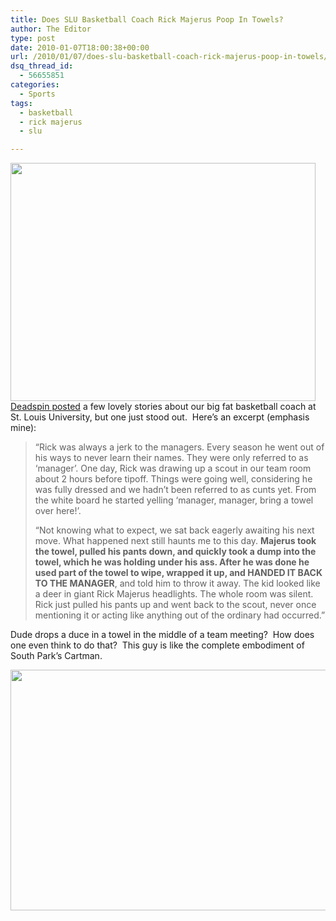 ```yaml
---
title: Does SLU Basketball Coach Rick Majerus Poop In Towels?
author: The Editor
type: post
date: 2010-01-07T18:00:38+00:00
url: /2010/01/07/does-slu-basketball-coach-rick-majerus-poop-in-towels/
dsq_thread_id:
  - 56655851
categories:
  - Sports
tags:
  - basketball
  - rick majerus
  - slu

---
```

[<img class="aligncenter size-full wp-image-2776" title="Massachusetts Saint Louis Basketball" src="http://punchingkitty.com/wp-content/uploads/2010/01/RickMajerus.jpg" alt="" width="488" height="381" srcset="http://media.punchingkitty.com/wordpress/2010/01/RickMajerus.jpg 488w, http://media.punchingkitty.com/wordpress/2010/01/RickMajerus-300x234.jpg 300w" sizes="(max-width: 488px) 100vw, 488px" />][1]<a href="http://deadspin.com/5439875/ahole-coach-digest-special-rick-majerus-edition" target="_blank">Deadspin posted</a> a few lovely stories about our big fat basketball coach at St. Louis University, but one just stood out.  Here&#8217;s an excerpt (emphasis mine):

> &#8220;Rick was always a jerk to the managers. Every season he went out of his ways to never learn their names. They were only referred to as ‘manager&#8217;. One day, Rick was drawing up a scout in our team room about 2 hours before tipoff. Things were going well, considering he was fully dressed and we hadn&#8217;t been referred to as cunts yet. From the white board he started yelling &#8216;manager, manager, bring a towel over here!&#8217;.
> 
> &#8220;Not knowing what to expect, we sat back eagerly awaiting his next move. What happened next still haunts me to this day. **Majerus took the towel, pulled his pants down, and quickly took a dump into the towel, which he was holding under his ass. After he was done he used part of the towel to wipe, wrapped it up, and HANDED IT BACK TO THE MANAGER**, and told him to throw it away. The kid looked like a deer in giant Rick Majerus headlights. The whole room was silent. Rick just pulled his pants up and went back to the scout, never once mentioning it or acting like anything out of the ordinary had occurred.&#8221;

Dude drops a duce in a towel in the middle of a team meeting?  How does one even think to do that?  This guy is like the complete embodiment of South Park&#8217;s Cartman.

[<img class="aligncenter size-full wp-image-2774" title="cartman" src="http://punchingkitty.com/wp-content/uploads/2010/01/cartman.jpg" alt="" width="600" height="385" srcset="http://media.punchingkitty.com/wordpress/2010/01/cartman.jpg 600w, http://media.punchingkitty.com/wordpress/2010/01/cartman-300x192.jpg 300w" sizes="(max-width: 600px) 100vw, 600px" />][2]

 [1]: http://punchingkitty.com/wp-content/uploads/2010/01/RickMajerus.jpg
 [2]: http://punchingkitty.com/wp-content/uploads/2010/01/cartman.jpg